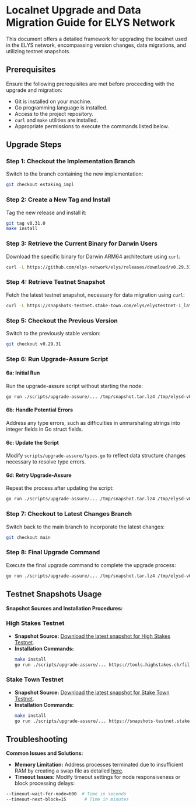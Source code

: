 # Localnet Upgrade and Data Migration Guide for ELYS Network

This document offers a detailed framework for upgrading the localnet used in the ELYS network, encompassing version changes, data migrations, and utilizing testnet snapshots.

## Prerequisites

Ensure the following prerequisites are met before proceeding with the upgrade and migration:

- Git is installed on your machine.
- Go programming language is installed.
- Access to the project repository.
- `curl` and `make` utilities are installed.
- Appropriate permissions to execute the commands listed below.

## Upgrade Steps

### Step 1: Checkout the Implementation Branch

Switch to the branch containing the new implementation:

```bash
git checkout estaking_impl
```

### Step 2: Create a New Tag and Install

Tag the new release and install it:

```bash
git tag v0.31.0
make install
```

### Step 3: Retrieve the Current Binary for Darwin Users

Download the specific binary for Darwin ARM64 architecture using `curl`:

```bash
curl -L https://github.com/elys-network/elys/releases/download/v0.29.31/elysd-v0.29.31-darwin-arm64 -o /tmp/elysd-v0.29.31
```

### Step 4: Retrieve Testnet Snapshot

Fetch the latest testnet snapshot, necessary for data migration using `curl`:

```bash
curl -L https://snapshots-testnet.stake-town.com/elys/elystestnet-1_latest.tar.lz4 -o /tmp/snapshot.tar.lz4
```

### Step 5: Checkout the Previous Version

Switch to the previously stable version:

```bash
git checkout v0.29.31
```

### Step 6: Run Upgrade-Assure Script

#### 6a: Initial Run

Run the upgrade-assure script without starting the node:

```bash
go run ./scripts/upgrade-assure/... /tmp/snapshot.tar.lz4 /tmp/elysd-v0.29.31 ~/go/bin/elysd --skip-node-start
```

#### 6b: Handle Potential Errors

Address any type errors, such as difficulties in unmarshaling strings into integer fields in Go struct fields.

#### 6c: Update the Script

Modify `scripts/upgrade-assure/types.go` to reflect data structure changes necessary to resolve type errors.

#### 6d: Retry Upgrade-Assure

Repeat the process after updating the script:

```bash
go run ./scripts/upgrade-assure/... /tmp/snapshot.tar.lz4 /tmp/elysd-v0.29.31 ~/go/bin/elysd --skip-node-start
```

### Step 7: Checkout to Latest Changes Branch

Switch back to the main branch to incorporate the latest changes:

```bash
git checkout main
```

### Step 8: Final Upgrade Command

Execute the final upgrade command to complete the upgrade process:

```bash
go run ./scripts/upgrade-assure/... /tmp/snapshot.tar.lz4 /tmp/elysd-v0.29.31 ~/go/bin/elysd --skip-snapshot --skip-chain-init
```

## Testnet Snapshots Usage

**Snapshot Sources and Installation Procedures:**

### High Stakes Testnet

- **Snapshot Source:** [Download the latest snapshot for High Stakes Testnet](https://tools.highstakes.ch/files/elys.tar.gz).
- **Installation Commands:**
  ```bash
  make install
  go run ./scripts/upgrade-assure/... https://tools.highstakes.ch/files/elys.tar.gz ~/go/bin/elysd ~/go/bin/elysd --skip-proposal
  ```

### Stake Town Testnet

- **Snapshot Source:** [Download the latest snapshot for Stake Town Testnet](https://snapshots-testnet.stake-town.com/elys/elystestnet-1_latest.tar.lz4).
- **Installation Commands:**
  ```bash
  make install
  go run ./scripts/upgrade-assure/... https://snapshots-testnet.stake-town.com/elys/elystestnet-1_latest.tar.lz4 ~/go/bin/elysd ~/go/bin/elysd --skip-proposal
  ```

## Troubleshooting

**Common Issues and Solutions:**

- **Memory Limitation:** Address processes terminated due to insufficient RAM by creating a swap file as detailed [here](https://wiki.manjaro.org/index.php?title=Swap#Using_a_Swapfile).
- **Timeout Issues:** Modify timeout settings for node responsiveness or block processing delays:

```bash
--timeout-wait-for-node=600  # Time in seconds
--timeout-next-block=15       # Time in minutes
```
